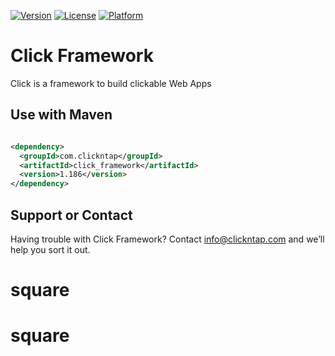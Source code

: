 [![Version](https://api.clickntap.com/1.186/Click%20Framework.svg)](https://search.maven.org/artifact/com.clickntap/click_framework/)
[![License](https://api.clickntap.com/MIT/License.svg)](https://search.maven.org/artifact/com.clickntap/click_framework/)
[![Platform](https://api.clickntap.com/Java/Platform.svg)](https://search.maven.org/artifact/com.clickntap/click_framework/)


# Click Framework

Click is a framework to build clickable Web Apps

## Use with Maven
```xml

<dependency>
  <groupId>com.clickntap</groupId>
  <artifactId>click_framework</artifactId>
  <version>1.186</version>
</dependency>

```

## Support or Contact
Having trouble with Click Framework? Contact info@clickntap.com and we’ll help you sort it out.
# square
# square

